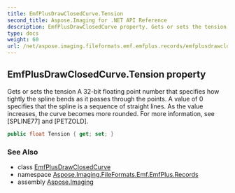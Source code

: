 ```yaml
---
title: EmfPlusDrawClosedCurve.Tension
second_title: Aspose.Imaging for .NET API Reference
description: EmfPlusDrawClosedCurve property. Gets or sets the tension A 32bit floating point number that specifies how tightly the spline bends as it passes through the points. A value of 0 specifies that the spline is a sequence of straight lines. As the value increases the curve becomes more rounded. For more information see SPLINE77 and PETZOLD
type: docs
weight: 60
url: /net/aspose.imaging.fileformats.emf.emfplus.records/emfplusdrawclosedcurve/tension/
---
```

## EmfPlusDrawClosedCurve.Tension property

Gets or sets the tension A 32-bit floating point number that specifies how tightly the spline bends as it passes through the points. A value of 0 specifies that the spline is a sequence of straight lines. As the value increases, the curve becomes more rounded. For more information, see [SPLINE77] and [PETZOLD].

```csharp
public float Tension { get; set; }
```

### See Also

* class [EmfPlusDrawClosedCurve](../)
* namespace [Aspose.Imaging.FileFormats.Emf.EmfPlus.Records](../../emfplusdrawclosedcurve/)
* assembly [Aspose.Imaging](../../../)


